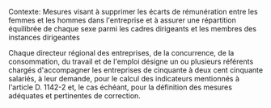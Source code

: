 Contexte: Mesures visant à supprimer les écarts de rémunération entre les femmes et les hommes dans l'entreprise et à assurer une répartition équilibrée de chaque sexe parmi les cadres dirigeants et les membres des instances dirigeantes

Chaque directeur régional des entreprises, de la concurrence, de la consommation, du travail et de l'emploi désigne un ou plusieurs référents chargés d'accompagner les entreprises de cinquante à deux cent cinquante salariés, à leur demande, pour le calcul des indicateurs mentionnés à l'article D. 1142-2 et, le cas échéant, pour la définition des mesures adéquates et pertinentes de correction.